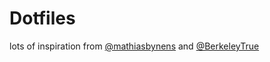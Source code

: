 # Dotfiles
lots of inspiration from
[@mathiasbynens](https://github.com/mathiasbynens/dotfiles) and
[@BerkeleyTrue](https://github.com/BerkeleyTrue/dotfiles)

